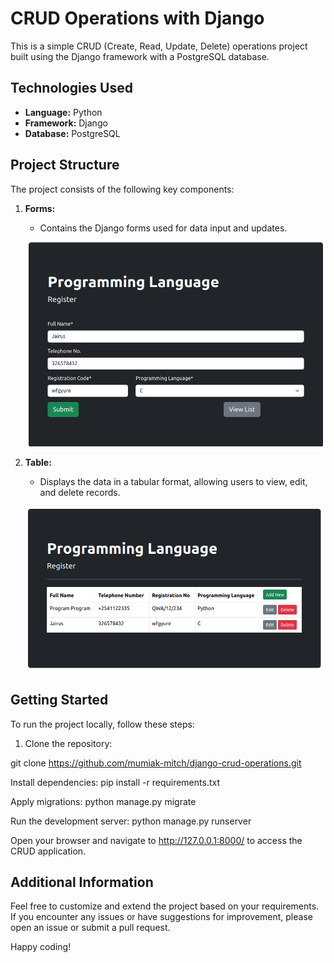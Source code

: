 # CRUD Operations with Django

This is a simple CRUD (Create, Read, Update, Delete) operations project built using the Django framework with a PostgreSQL database.

## Technologies Used

- **Language:** Python
- **Framework:** Django
- **Database:** PostgreSQL

## Project Structure

The project consists of the following key components:

1. **Forms:** 
   - Contains the Django forms used for data input and updates.

   ![Form](form.png)

2. **Table:**
   - Displays the data in a tabular format, allowing users to view, edit, and delete records.

   ![Table](table.png)

## Getting Started

To run the project locally, follow these steps:

1. Clone the repository:

git clone https://github.com/mumiak-mitch/django-crud-operations.git

Install dependencies:
pip install -r requirements.txt

Apply migrations:
python manage.py migrate

Run the development server:
python manage.py runserver

Open your browser and navigate to http://127.0.0.1:8000/ to access the CRUD application.

## Additional Information

Feel free to customize and extend the project based on your requirements. If you encounter any issues or have suggestions for improvement, please open an issue or submit a pull request.

Happy coding!